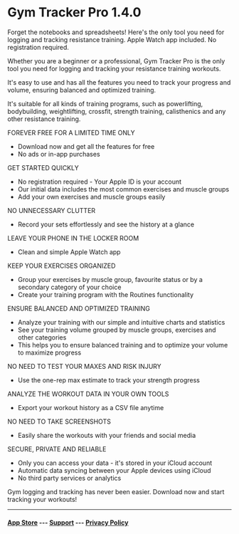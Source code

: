 # Gym Tracker Pro 1.4.0

Forget the notebooks and spreadsheets! Here's the only tool you need for logging and tracking resistance training. Apple
Watch app included. No registration required.

Whether you are a beginner or a professional, Gym Tracker Pro is the only tool you need for logging and tracking your
resistance training workouts.

It's easy to use and has all the features you need to track your progress and volume, ensuring balanced and optimized
training.

It's suitable for all kinds of training programs, such as powerlifting, bodybuilding, weightlifting, crossfit, strength
training, calisthenics and any other resistance training.

FOREVER FREE FOR A LIMITED TIME ONLY
- Download now and get all the features for free
- No ads or in-app purchases

GET STARTED QUICKLY
- No registration required - Your Apple ID is your account
- Our initial data includes the most common exercises and muscle groups
- Add your own exercises and muscle groups easily

NO UNNECESSARY CLUTTER
- Record your sets effortlessly and see the history at a glance

LEAVE YOUR PHONE IN THE LOCKER ROOM
- Clean and simple Apple Watch app

KEEP YOUR EXERCISES ORGANIZED
- Group your exercises by muscle group, favourite status or by a secondary category of your choice
- Create your training program with the Routines functionality

ENSURE BALANCED AND OPTIMIZED TRAINING
- Analyze your training with our simple and intuitive charts and statistics
- See your training volume grouped by muscle groups, exercises and other categories
- This helps you to ensure balanced training and to optimize your volume to maximize progress

NO NEED TO TEST YOUR MAXES AND RISK INJURY
- Use the one-rep max estimate to track your strength progress

ANALYZE THE WORKOUT DATA IN YOUR OWN TOOLS
- Export your workout history as a CSV file anytime

NO NEED TO TAKE SCREENSHOTS
- Easily share the workouts with your friends and social media

SECURE, PRIVATE AND RELIABLE
- Only you can access your data - it's stored in your iCloud account
- Automatic data syncing between your Apple devices using iCloud
- No third party services or analytics

Gym logging and tracking has never been easier. Download now and start tracking your workouts!

---

#### [App Store](https://apps.apple.com/fi/app/gym-tracker-pro/id1627284978) --- [Support](support.md) --- [Privacy Policy](privacy-policy.md)

